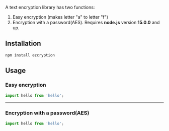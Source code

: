 A text encryption library has two functions:

1. Easy encryption (makes letter "a" to letter "f")
2. Encryption with a password(AES). Requires **node.js** version **15.0.0** and up.

## Installation
```
npm install ezcryption
```

## Usage
### Easy encryption
```js
import hello from 'hello';
```

------

### Encryption with a password(AES)
```js
import hello from 'hello';
```


